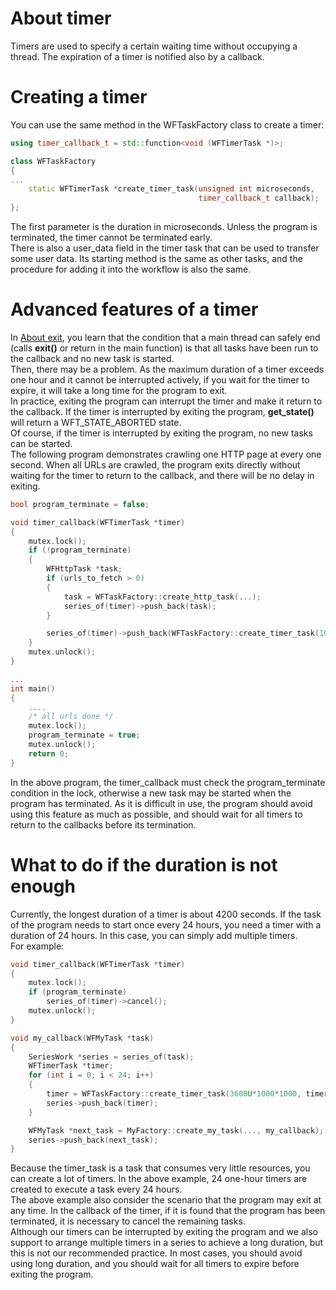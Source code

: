 # About timer

 Timers are used to specify a certain waiting time without occupying a thread. The expiration of a timer is notified also by a callback.

# Creating a timer

You can use the same method in the WFTaskFactory class to create a timer:

~~~cpp
using timer_callback_t = std::function<void (WFTimerTask *)>;

class WFTaskFactory
{
...
    static WFTimerTask *create_timer_task(unsigned int microseconds,
                                          timer_callback_t callback);
};
~~~

The first parameter is the duration in microseconds. Unless the program is terminated, the timer cannot be terminated early.   
There is also a user\_data field in the timer task that can be used to transfer some user data. Its starting method is the same as other tasks, and the procedure for adding it into the workflow is also the same.

# Advanced features of a timer

In [About exit](./about-exit.md), you learn that the condition that a main thread can safely end (calls **exit()** or return in the main function) is that all tasks have been run to the callback and no new task is started.   
Then, there may be a problem. As the maximum duration of a timer exceeds one hour and it cannot be interrupted actively, if you wait for the timer to expire, it will take a long time for the program to exit.   
In practice, exiting the program can interrupt the timer and make it return to the callback. If the timer is interrupted by exiting the program, **get\_state()** will return a WFT\_STATE\_ABORTED state.   
Of course, if the timer is interrupted by exiting the program, no new tasks can be started.   
The following program demonstrates crawling one HTTP page at every one second. When all URLs are crawled, the program exits directly without waiting for the timer to return to the callback, and there will be no delay in exiting.

~~~cpp
bool program_terminate = false;

void timer_callback(WFTimerTask *timer)
{
    mutex.lock();
    if (!program_terminate)
    {
        WFHttpTask *task;
        if (urls_to_fetch > 0)
        {
            task = WFTaskFactory::create_http_task(...);
            series_of(timer)->push_back(task);
        }

        series_of(timer)->push_back(WFTaskFactory::create_timer_task(1000000, timer_callback));
    }
    mutex.unlock();
}

...
int main()
{
    ....
    /* all urls done */
    mutex.lock();
    program_terminate = true;
    mutex.unlock();
    return 0;
}
~~~

In the above program, the timer\_callback must check the program\_terminate condition in the lock, otherwise a new task may be started when the program has terminated. 
As it is difficult in use, the program should avoid using this feature as much as possible, and should wait for all timers to return to the callbacks before its termination.

# What to do if the duration is not enough

Currently, the longest duration of a timer is about 4200 seconds. If the task of the program needs to start once every 24 hours, you need a timer with a duration of 24 hours. In this case, you can simply add multiple timers.   
For example:

~~~cpp
void timer_callback(WFTimerTask *timer)
{
    mutex.lock();
    if (program_terminate)
        series_of(timer)->cancel();
    mutex.unlock();
}

void my_callback(WFMyTask *task)
{
    SeriesWork *series = series_of(task);
    WFTimerTask *timer;
    for (int i = 0; i < 24; i++)
    {
        timer = WFTaskFactory::create_timer_task(3600U*1000*1000, timer_callback);
        series->push_back(timer);
    }

    WFMyTask *next_task = MyFactory::create_my_task(..., my_callback);
    series->push_back(next_task);
}
~~~

Because the timer\_task is a task that consumes very little resources, you can create a lot of timers. In the above example, 24 one-hour timers are created to execute a task every 24 hours.   
The above example also consider the scenario that the program may exit at any time. In the callback of the timer, if it is found that the program has been terminated, it is necessary to cancel the remaining tasks.   
Although our timers can be interrupted by exiting the program and we also support to arrange multiple timers in a series to achieve a long duration, but this is not our recommended practice. In most cases, you should avoid using long duration, and you should wait for all timers to expire before exiting the program.
